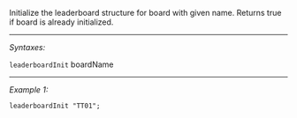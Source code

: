 Initialize the leaderboard structure for board with given name. Returns true if board is already initialized.


---
*Syntaxes:*

`leaderboardInit` boardName

---
*Example 1:*

```sqf
leaderboardInit "TT01";
```